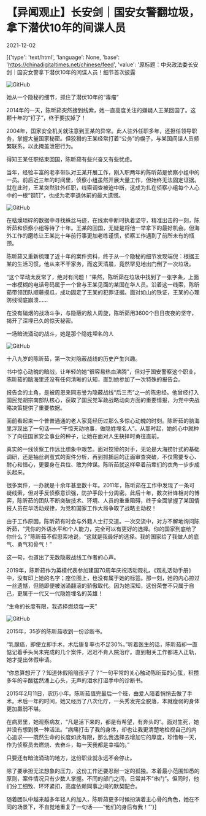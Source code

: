 # 【异闻观止】长安剑｜国安女警翻垃圾，拿下潜伏10年的间谍人员

2021-12-02

[{'type': 'text/html', 'language': None, 'base': 'https://chinadigitaltimes.net/chinese/feed', 'value': '原标题：中央政法委长安剑｜国安女警拿下潜伏10年的间谍人员！细节首次披露

![GitHub](https://chinadigitaltimes.net/chinese/files/2021/12/image-1638449377406.png)

她从一个隐秘的细节，抓住了潜伏10年的“毒瘤”

2014年的一天，陈昕茹突然接到线索，她一直高度关注的嫌疑人王某回国了。这颗十年的“钉子”，终于要拔掉了！

2004年，国家安全机关就注意到王某的异常。此人驻外任职多年，还担任领导职务，掌握大量国家秘密。但狡猾的王某经常打着“公务”的幌子，与某国间谍人员频繁联系，以此掩盖泄密行为。

得知王某任职结束回国，陈昕茹有些兴奋又有些忧虑。

当年，经验丰富的老李带队对王某开展工作，刚入职两年的陈昕茹是侦察小组中的一员。前后近三年的时间里，侦察小组虽然开展大量工作，但始终无法固定证据。就在此时，王某突然驻外任职，线索调查被迫中断，这成为扎在侦察小组每个人心中的一根“钢钉”，也成为老李退休前的最大遗憾。

![GitHub](https://chinadigitaltimes.net/chinese/files/2021/12/post-674041-61a8c157e2a01.)

在枯燥琐碎的数据中寻找蛛丝马迹，在线索中断时执着坚守，精准出击的一刻，陈昕茹和侦察小组等待了十年。王某的回国，无疑是将他一举拿下的最好机会。但海外工作的磨练让王某比十年前行事更加老练谨慎，侦察工作遇到了前所未有的瓶颈。

陈昕茹又重新梳理了近十年的案件资料，终于从一个隐秘的细节发现端倪：根据王某的生活习惯，他从来不干家务，而这天清晨，竟然罕见地出门倒了一次垃圾。

“这个举动太反常了，绝对有问题！”果然，陈昕茹在垃圾中找到了一张字条，上面一串模糊的电话号码属于一个曾与王某见面的某国在华人员。沿着这一线索，陈昕茹带领团队顺藤摸瓜，成功固定了王某的犯罪证据。面对如山的铁证，王某的心理防线彻底崩溃……

在没有硝烟的战场斗争，与隐蔽的敌人周旋，陈昕茹用3600个日日夜夜的坚守，揭开了深埋已久的惊天秘密。

一场暗流涌动的战斗，她是那个隐姓埋名的人

![GitHub](https://chinadigitaltimes.net/chinese/files/2021/12/post-674041-61a8c157eadf2.)

十八九岁的陈昕茹，第一次对隐蔽战线的历史产生兴趣。

书中惊心动魄的暗战，让年轻的她“很容易热血沸腾”，但对于国安警察这个职业，陈昕茹的脑海里还没有任何清晰的认知，直到她参加了一次特殊的报告会。

报告会的主角，是被周恩来同志誉为隐蔽战线“后三杰”之一的陈忠经。他曾经打入国民党胡宗南部队核心，获取了国民党军政战略动向方面的重要情报，为党中央战略决策提供了重要依据。

面前看起来一个普普通通的老人家竟经历过那么多惊心动魄的时刻。陈昕茹的脑海里浮现出了一句话——“干惊天动地事，做隐姓埋名人”。从那时起，她的心中就种下了向往国家安全事业的种子，让她在面对人生抉择时勇往直前。

真实的一线侦察工作远比想象中艰苦。面对狡猾的对手，无论是大海捞针式的基础调研，还是抽丝剥茧式的案件分析，再到抓捕后的正面审查突破，不仅需要专心、耐心和恒心，更要身在兵位、敢为帅谋。陈昕茹就这样牵着前辈们的衣角一步步成长起来。

很多案件，一办就是十余年甚至数十年。2011年，陈昕茹在工作中发现了一条可疑线索，但对手反侦察意识强，防护手段十分周密。此后十年，数次针锋相对的博弈，陈昕茹的团队不断突破技术、环境、人员的重重阻碍，终于全面掌握了某国情报人员在华活动规律，为党和国家工作大局争取了战略主动权！

由于工作原因，陈昕茹有时会与外籍人士打交道。一次交流中，对方不解地询问陈昕茹，“凭你的外语水平和个人能力，完全可以有更好的选择。你的国家到底给了你什么？”陈昕茹不假思索地说，“这就是我最好的选择。我的国家给了我做人的底气、勇气和骨气！”

这一句，也道出了无数隐蔽战线工作者的心声。

2019年，陈昕茹作为英模代表参加建国70周年庆祝活动观礼。《观礼活动手册》中，没有印上她的名字；座位图上，也没有属于她的标签。那一刻，她的内心掠过一丝遗憾，但随即便被汹涌翻滚的骄傲取代。因为她深知，这份荣誉不只属于自己，更属于一代又一代隐姓埋名的英雄！

“生命的长度有限，我选择燃烧每一天”

![GitHub](https://chinadigitaltimes.net/chinese/files/2021/12/post-674041-61a8c157f403d.)

2015年，35岁的陈昕茹收到一份诊断书。

“乳腺癌，即使立即手术，术后康复率也不足30%。”听着医生的话，陈昕茹却一直惦记着手头尚未完成的几个案件，迟迟不肯入院治疗。直到相关工作都进入正轨，她才提出休假申请。

“你总算想开了？知道休假陪陪孩子了？”一句平常的关心触动陈昕茹的心弦，积攒多年的辛酸猛然涌上心头，无声的泪水打湿手中的诊断书。

2015年2月11日，农历小年。陈昕茹值完最后一个班，由爱人陪着悄悄去做了手术。术后一年的时间，她又经历了八次化疗，一头秀发完全脱落，本就瘦弱的身体更加羸弱不堪。

在病房里，她观察病友，“凡是活下来的，都是有希望，有奔头的”。面对生死，她并没有想到换一种活法。“病痛打击了我的身体，却也让我更清楚地检视自己的内心追求——既然生命的长度如此有限，那么我选择去增加它的厚度，珍惜每一天，作为侦察员去燃烧、去奋斗，每一天我都是幸福的。”

只要还有暗流涌动的地方，这份职业就永远不会停止。

除了要承担无法想象的压力，这份工作还要忍耐一定的孤独。本着最小范围知悉的原则，案件情况只有少数人掌握。不同的部门之间，日常并不“串门”。但同时，他们分工细致、环环紧扣，高度依赖同事之间的默契配合。

随着团队中越来越多年轻人的加入，陈昕茹更多时候扮演着主心骨的角色，她在不同的场景下，不自觉地重复了一句话——“他们的身后有我！”'}]